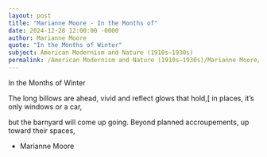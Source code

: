 ```yaml
---
layout: post
title: "Marianne Moore - In the Months of"
date: 2024-12-28 12:00:00 -0000
author: Marianne Moore
quote: "In the Months of Winter"
subject: American Modernism and Nature (1910s–1930s)
permalink: /American Modernism and Nature (1910s–1930s)/Marianne Moore/Marianne Moore - In the Months of
---
```


In the Months of Winter

The long billows are ahead,
vivid and reflect glows
that hold,[
in places,
it’s only windows or a car,

but the barnyard will come up going.
Beyond planned accroupements,
up toward their spaces,


- Marianne Moore
